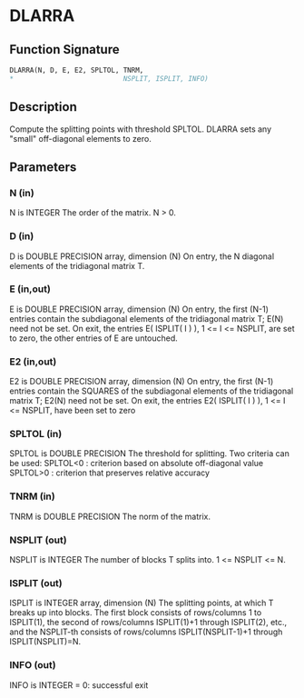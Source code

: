 # DLARRA

## Function Signature

```fortran
DLARRA(N, D, E, E2, SPLTOL, TNRM,
*                           NSPLIT, ISPLIT, INFO)
```

## Description


 Compute the splitting points with threshold SPLTOL.
 DLARRA sets any "small" off-diagonal elements to zero.

## Parameters

### N (in)

N is INTEGER The order of the matrix. N > 0.

### D (in)

D is DOUBLE PRECISION array, dimension (N) On entry, the N diagonal elements of the tridiagonal matrix T.

### E (in,out)

E is DOUBLE PRECISION array, dimension (N) On entry, the first (N-1) entries contain the subdiagonal elements of the tridiagonal matrix T; E(N) need not be set. On exit, the entries E( ISPLIT( I ) ), 1 <= I <= NSPLIT, are set to zero, the other entries of E are untouched.

### E2 (in,out)

E2 is DOUBLE PRECISION array, dimension (N) On entry, the first (N-1) entries contain the SQUARES of the subdiagonal elements of the tridiagonal matrix T; E2(N) need not be set. On exit, the entries E2( ISPLIT( I ) ), 1 <= I <= NSPLIT, have been set to zero

### SPLTOL (in)

SPLTOL is DOUBLE PRECISION The threshold for splitting. Two criteria can be used: SPLTOL<0 : criterion based on absolute off-diagonal value SPLTOL>0 : criterion that preserves relative accuracy

### TNRM (in)

TNRM is DOUBLE PRECISION The norm of the matrix.

### NSPLIT (out)

NSPLIT is INTEGER The number of blocks T splits into. 1 <= NSPLIT <= N.

### ISPLIT (out)

ISPLIT is INTEGER array, dimension (N) The splitting points, at which T breaks up into blocks. The first block consists of rows/columns 1 to ISPLIT(1), the second of rows/columns ISPLIT(1)+1 through ISPLIT(2), etc., and the NSPLIT-th consists of rows/columns ISPLIT(NSPLIT-1)+1 through ISPLIT(NSPLIT)=N.

### INFO (out)

INFO is INTEGER = 0: successful exit

